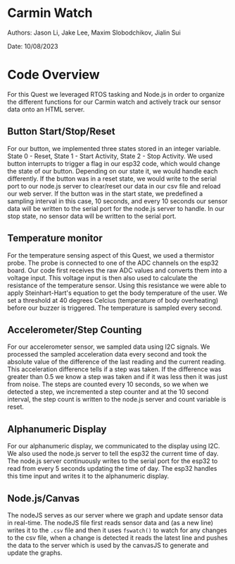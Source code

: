 # Carmin Watch
Authors: Jason Li, Jake Lee, Maxim Slobodchikov, Jialin Sui

Date: 10/08/2023

# Code Overview
For this Quest we leveraged RTOS tasking and Node.js in order to organize the different functions for our Carmin watch and actively track our sensor data onto an HTML server. 

## Button Start/Stop/Reset
For our button, we implemented three states stored in an integer variable. State 0 - Reset, State 1 - Start Activity, State 2 - Stop Activity. We used button interrupts to trigger a flag in our esp32 code, which would change the state of our button. Depending on our state it, we would handle each differently. If the button was in a reset state, we would write to the serial port to our node.js server to clear/reset our data in our csv file and reload our web server. If the button was in the start state, we predefined a sampling interval in this case, 10 seconds, and every 10 seconds our sensor data will be written to the serial port for the node.js server to handle. In our stop state, no sensor data will be written to the serial port.

## Temperature monitor
For the temperature sensing aspect of this Quest, we used a thermistor probe. The probe is connected to one of the ADC channels on the esp32 board. Our code first receives the raw ADC values and converts them into a voltage input. This voltage input is then also used to calculate the resistance of the temperature sensor. Using this resistance we were able to apply Steinhart-Hart's equation to get the body temperature of the user. We set a threshold at 40 degrees Celcius (temperature of body overheating) before our buzzer is triggered. The temperature is sampled every second.

## Accelerometer/Step Counting
For our accelerometer sensor, we sampled data using I2C signals. We processed the sampled acceleration data every second and took the absolute value of the difference of the last reading and the current reading. This acceleration difference tells if a step was taken. If the difference was greater than 0.5 we know a step was taken and if it was less then it was just from noise. The steps are counted every 10 seconds, so we when we detected a step, we incremented a step counter and at the 10 second interval, the step count is written to the node.js server and count variable is reset. 

## Alphanumeric Display
For our alphanumeric display, we communicated to the display using I2C. We also used the node.js server to tell the esp32 the current time of day. The node.js server continuously writes to the serial port for the esp32 to read from every 5 seconds updating the time of day. The esp32 handles this time input and writes it to the alphanumeric display. 

## Node.js/Canvas
The nodeJS serves as our server where we graph and update sensor data in real-time. The nodeJS file first reads sensor data and (as a new line) writes it to the ``.csv`` file and then it uses ``fswatch()`` to watch for any changes to the csv file, when a change is detected it reads the latest line and pushes the data to the server which is used by the canvasJS to generate and update the graphs.

